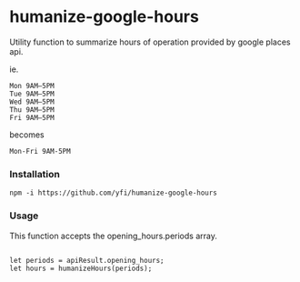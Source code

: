 # humanize-google-hours

Utility function to summarize hours of operation provided by google places api.

ie.
```
Mon 9AM–5PM
Tue 9AM–5PM
Wed 9AM–5PM
Thu 9AM–5PM
Fri 9AM–5PM
```
becomes
```
Mon-Fri 9AM-5PM
```

### Installation
```
npm -i https://github.com/yfi/humanize-google-hours
```

### Usage
This function accepts the opening_hours.periods array.

```

let periods = apiResult.opening_hours;
let hours = humanizeHours(periods);

```
